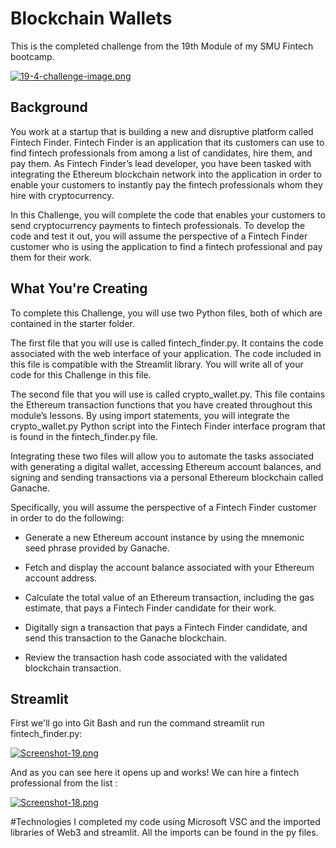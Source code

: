# Blockchain Wallets
This is the completed challenge from the 19th Module of my SMU Fintech bootcamp.

[![19-4-challenge-image.png](https://i.postimg.cc/JhjqcgMz/19-4-challenge-image.png)](https://postimg.cc/t1CW9BsK)

## Background
You work at a startup that is building a new and disruptive platform called Fintech Finder. Fintech Finder is an application that its customers can use to find fintech professionals from among a list of candidates, hire them, and pay them. As Fintech Finder’s lead developer, you have been tasked with integrating the Ethereum blockchain network into the application in order to enable your customers to instantly pay the fintech professionals whom they hire with cryptocurrency.

In this Challenge, you will complete the code that enables your customers to send cryptocurrency payments to fintech professionals. To develop the code and test it out, you will assume the perspective of a Fintech Finder customer who is using the application to find a fintech professional and pay them for their work.

## What You're Creating
To complete this Challenge, you will use two Python files, both of which are contained in the starter folder.

The first file that you will use is called fintech_finder.py. It contains the code associated with the web interface of your application. The code included in this file is compatible with the Streamlit library. You will write all of your code for this Challenge in this file.

The second file that you will use is called crypto_wallet.py. This file contains the Ethereum transaction functions that you have created throughout this module’s lessons. By using import statements, you will integrate the crypto_wallet.py Python script into the Fintech Finder interface program that is found in the fintech_finder.py file.

Integrating these two files will allow you to automate the tasks associated with generating a digital wallet, accessing Ethereum account balances, and signing and sending transactions via a personal Ethereum blockchain called Ganache.

Specifically, you will assume the perspective of a Fintech Finder customer in order to do the following:

- Generate a new Ethereum account instance by using the mnemonic seed phrase provided by Ganache.

- Fetch and display the account balance associated with your Ethereum account address.

- Calculate the total value of an Ethereum transaction, including the gas estimate, that pays a Fintech Finder candidate for their work.

- Digitally sign a transaction that pays a Fintech Finder candidate, and send this transaction to the Ganache blockchain.

- Review the transaction hash code associated with the validated blockchain transaction.

## Streamlit

First we'll go into Git Bash and run the command streamlit run fintech_finder.py:

[![Screenshot-19.png](https://i.postimg.cc/bvS42K8w/Screenshot-19.png)](https://postimg.cc/8FDZ2Xj2)

And as you can see here it opens up and works! We can hire a fintech professional from the list :

[![Screenshot-18.png](https://i.postimg.cc/GpvqRrdG/Screenshot-18.png)](https://postimg.cc/hJP98kJt)

#Technologies
I completed my code using Microsoft VSC and the imported libraries of Web3 and streamlit. All the imports can be found in the py files. 

